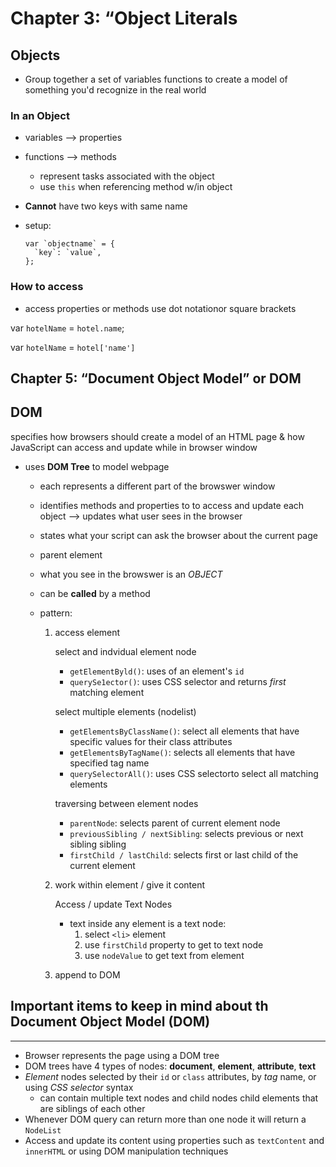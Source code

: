 # Chapter 3: “Object Literals

## Objects

- Group together a set of variables functions to create a model of something you'd recognize in the real world

### In an Object

- variables --> properties
- functions --> methods
  - represent tasks associated with the object
  - use `this` when referencing method w/in object
- **Cannot** have two keys with same name
- setup:

      var `objectname` = {
        `key`: `value`,
      };

### How to access

- access properties or methods use dot notationor square brackets

var `hotelName` = `hotel.name`;

var `hotelName` = `hotel['name']`

## Chapter 5: “Document Object Model” or DOM

## DOM

specifies how browsers should create a model of an HTML page & how JavaScript can access and update while in browser window

- uses **DOM Tree** to model webpage

  - each represents a different part of the browswer window
  - identifies methods and properties to to access and update each object --> updates what user sees in the browser
  - states what your script can ask the browser about the current page

  - parent element
  - what you  see in the browswer is an *OBJECT*
  - can be **called** by a method
  - pattern:
     1. access element

        select and indvidual element node

         - `getElementByld()`: uses of an element's ``id``
         - `querySe1ector()`: uses CSS selector and returns *first* matching element

        select multiple elements (nodelist)

          - `getElementsByClassName()`: select all elements that have specific values for their class attributes
          - `getElementsByTagName()`: selects all elements that have specified tag name
          - `querySelectorAll()`:
          uses CSS selectorto select all matching elements

        traversing between element nodes

          - `parentNode`: selects parent of current element node
          - `previousSibling / nextSibling`:  selects previous or next sibling sibling
          - `firstChild / lastChild`: selects first or last child of the current element

     2. work within element / give it content

        Access / update Text Nodes
          - text inside any element is a text node:
            1. select `<li>` element
            2. use `firstChild` property to get to text node
            3. use `nodeValue` to get text from element

     3. append to DOM

## Important items to keep in mind about th Document Object Model (DOM)

  ***

- Browser represents the page using a DOM tree
- DOM trees have 4 types of nodes: **document**, **element**, **attribute**, **text**
- *Element* nodes selected by their `id` or `class` attributes, by *tag* name, or using *CSS selector* syntax
  - can contain multiple text nodes and child nodes child elements that are siblings of each other
- Whenever DOM query can return more than one node it will return a `NodeList`
- Access and update its content using properties such as `textContent` and `innerHTML` or using DOM manipulation techniques
